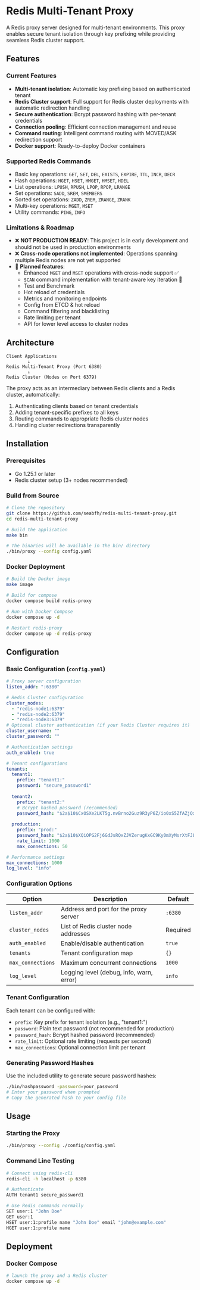 # Redis Multi-Tenant Proxy

A Redis proxy server designed for multi-tenant environments. This proxy enables secure tenant isolation through key prefixing while providing seamless Redis cluster support.

## Features

### Current Features
- **Multi-tenant isolation**: Automatic key prefixing based on authenticated tenant
- **Redis Cluster support**: Full support for Redis cluster deployments with automatic redirection handling
- **Secure authentication**: Bcrypt password hashing with per-tenant credentials
- **Connection pooling**: Efficient connection management and reuse
- **Command routing**: Intelligent command routing with MOVED/ASK redirection support
- **Docker support**: Ready-to-deploy Docker containers

### Supported Redis Commands
- Basic key operations: `GET`, `SET`, `DEL`, `EXISTS`, `EXPIRE`, `TTL`, `INCR`, `DECR`
- Hash operations: `HGET`, `HSET`, `HMGET`, `HMSET`, `HDEL`
- List operations: `LPUSH`, `RPUSH`, `LPOP`, `RPOP`, `LRANGE`
- Set operations: `SADD`, `SREM`, `SMEMBERS`
- Sorted set operations: `ZADD`, `ZREM`, `ZRANGE`, `ZRANK`
- Multi-key operations: `MGET`, `MSET`
- Utility commands: `PING`, `INFO`

### Limitations & Roadmap
- ❌ **NOT PRODUCTION READY**: This project is in early development and should not be used in production environments
- ❌ **Cross-node operations not implemented**: Operations spanning multiple Redis nodes are not yet supported
- 🔄 **Planned features**:
  - Enhanced `MGET` and `MSET` operations with cross-node support ✅
  - `SCAN` command implementation with tenant-aware key iteration 🚗
  - Test and Benchmark
  - Hot reload of credentials
  - Metrics and monitoring endpoints
  - Config from ETCD & hot reload
  - Command filtering and blacklisting
  - Rate limiting per tenant
  - API for lower level access to cluster nodes

## Architecture

```
Client Applications
        ↓
Redis Multi-Tenant Proxy (Port 6380)
        ↓
Redis Cluster (Nodes on Port 6379)
```

The proxy acts as an intermediary between Redis clients and a Redis cluster, automatically:
1. Authenticating clients based on tenant credentials
2. Adding tenant-specific prefixes to all keys
3. Routing commands to appropriate Redis cluster nodes
4. Handling cluster redirections transparently

## Installation

### Prerequisites
- Go 1.25.1 or later
- Redis cluster setup (3+ nodes recommended)

### Build from Source

```bash
# Clone the repository
git clone https://github.com/seabfh/redis-multi-tenant-proxy.git
cd redis-multi-tenant-proxy

# Build the application
make bin

# The binaries will be available in the bin/ directory
./bin/proxy --config config.yaml
```

### Docker Deployment

```bash
# Build the Docker image
make image

# Build for compose
docker compose build redis-proxy

# Run with Docker Compose
docker compose up -d

# Restart redis-proxy
docker compose up -d redis-proxy
```

## Configuration

### Basic Configuration (`config.yaml`)

```yaml
# Proxy server configuration
listen_addr: ":6380"

# Redis Cluster configuration
cluster_nodes:
  - "redis-node1:6379"
  - "redis-node2:6379"
  - "redis-node3:6379"
# Optional cluster authentication (if your Redis Cluster requires it)
cluster_username: ""
cluster_password: ""

# Authentication settings
auth_enabled: true

# Tenant configurations
tenants:
  tenant1:
    prefix: "tenant1:"
    password: "secure_password1"
    
  tenant2:
    prefix: "tenant2:"
    # Bcrypt hashed password (recommended)
    password_hash: "$2a$10$CxOSXe2LKT5g.nvBrno2Guz9R3yP6Z/io0xS5ZfAZjQxULoHDtRvW"
    
  production:
    prefix: "prod:"
    password_hash: "$2a$10$XQiOPG2Fj6GdJsRQxZJVZerugKxGC9Ky0mXyMsrXtFJLhGT8YKJkW"
    rate_limit: 1000
    max_connections: 50

# Performance settings
max_connections: 1000
log_level: "info"
```

### Configuration Options

| Option | Description | Default |
|--------|-------------|---------|
| `listen_addr` | Address and port for the proxy server | `:6380` |
| `cluster_nodes` | List of Redis cluster node addresses | Required |
| `auth_enabled` | Enable/disable authentication | `true` |
| `tenants` | Tenant configuration map | `{}` |
| `max_connections` | Maximum concurrent connections | `1000` |
| `log_level` | Logging level (debug, info, warn, error) | `info` |

### Tenant Configuration

Each tenant can be configured with:
- `prefix`: Key prefix for tenant isolation (e.g., "tenant1:")
- `password`: Plain text password (not recommended for production)
- `password_hash`: Bcrypt hashed password (recommended)
- `rate_limit`: Optional rate limiting (requests per second)
- `max_connections`: Optional connection limit per tenant

### Generating Password Hashes

Use the included utility to generate secure password hashes:

```bash
./bin/hashpassword -password=your_password
# Enter your password when prompted
# Copy the generated hash to your config file
```

## Usage

### Starting the Proxy

```bash
./bin/proxy --config ./config/config.yaml
```

### Command Line Testing

```bash
# Connect using redis-cli
redis-cli -h localhost -p 6380

# Authenticate
AUTH tenant1 secure_password1

# Use Redis commands normally
SET user:1 "John Doe"
GET user:1
HSET user:1:profile name "John Doe" email "john@example.com"
HGET user:1:profile name
```

## Deployment

### Docker Compose

```bash
# launch the proxy and a Redis cluster
docker compose up -d
```
